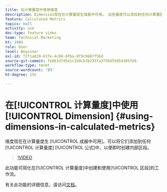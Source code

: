 ```yaml
---
title: 在计算量度中使用维度
description: Dimension现在在计算量度生成器中可用。 这些量度可以添加到任何计算量度公式中，以便即时创建内部区段。
feature: Calculated Metrics
topics: null
activity: use
doc-type: feature video
team: Technical Marketing
kt: 1904
role: User
level: Beginner
exl-id: f2f1a820-63fe-4c80-8fba-0f9c9687f56d
source-git-commit: fe861dfd541c1b9cb3b233fa3f56d55054305fd9
workflow-type: tm+mt
source-wordcount: '93'
ht-degree: 15%

---
```


# 在[!UICONTROL 计算量度]中使用[!UICONTROL Dimension] {#using-dimensions-in-calculated-metrics}

 维度现在在计算量度生 [!UICONTROL 成器中可用]。可以将它们添加到任何[!UICONTROL 计算量度] [!UICONTROL 公式]中，以便即时创建内部区段。

>[!VIDEO](https://video.tv.adobe.com/v/23723/?quality=12)

此功能可简化在[!UICONTROL 计算量度]中创建和使用[!UICONTROL 区段]的工作流。

有关此功能的详细信息，请访问[文档](https://experienceleague.adobe.com/docs/analytics/components/calculated-metrics/calcmetric-workflow/cm-build-metrics.html?lang=en)。
